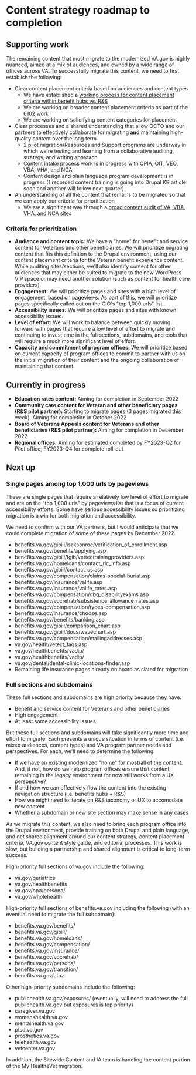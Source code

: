 # Content strategy roadmap to completion

## Supporting work

The remaining content that must migrate to the modernized VA.gov is highly nuanced, aimed at a mix of audiences, and owned by a wide range of offices across VA. To successfully migrate this content, we need to first establish the following:

- Clear content placement criteria based on audiences and content types
  - We have established a [working process for content placement criteria within benefit hubs vs. R&S](https://github.com/department-of-veterans-affairs/va.gov-team/blob/master/products/content/resources-and-support-author-pilot/process.md)
  - We are working on broader content placement criteria as part of the 6102 work
  - We are working on solidifying content categories for placement
- Clear processes and a shared understanding that allow OCTO and our partners to effectively collaborate for migrating **and** maintaining high-quality content over the long term
  - 2 pilot migration/Resources and Support programs are underway in which we're testing and learning from a collaborative auditing, strategy, and writing approach
  - Content intake process work is in progress with OPIA, OIT, VEO, VBA, VHA, and NCA
  - Content design and plain language program development is in progress (1 recorded content training is going into Drupal KB article soon and another will follow next quarter)
- An understanding of all the content that remains to be migrated so that we can apply our criteria for prioritization
  - We are a significant way through a [broad content audit of VA, VBA, VHA, and NCA sites](https://dvagov-my.sharepoint.com/:x:/g/personal/danielle_thierry_va_gov/EfbZkH1Kr8BFsXEhb09_Rx4Bhbr9ugKdUxhyh0hyZxBFVg?e=jjgReF)

### Criteria for prioritization

- **Audience and content topic:** We have a "home" for benefit and service content for Veterans and other beneficiaries. We will prioritize migrating content that fits this definition to the Drupal environment, using our content placement criteria for the Veteran benefit experience content. While auditing sites/sections, we'll also identify content for other audiences that may either be suited to migrate to the new WordPress VIP space or may need another solution (such as content for health care providers).
- **Engagement:** We will prioritize pages and sites with a high level of engagement, based on pageviews. As part of this, we will prioritize pages specifically called out on the CIO's "top 1,000 urls" list.
- **Accessibility issues:** We will prioritize pages and sites with known accessibility issues.
- **Level of effort:** We will work to balance between quickly moving forward with pages that require a low level of effort to migrate and continuing to invest time in the full sections, subdomains, and tools that will require a much more significant level of effort.
- **Capacity and commitment of program offices:** We will prioritize based on current capacity of program offices to commit to partner with us on the initial migration of their content and the ongoing collaboration of maintaining that content.
  
## Currently in progress

- **Education rates content:** Aiming for completion in September 2022
- **Community care content for Veteran and other beneficiary pages (R&S pilot partner):** Starting to migrate pages (3 pages migrated this week). Aiming for completion in October 2022
- **Board of Veterans Appeals content for Veterans and other beneficiaries (R&S pilot partner):** Aiming for completion in December 2022
- **Regional offices:** Aiming for estimated completed by FY2023-Q2 for Pilot office, FY2023-Q4 for complete roll-out

## Next up

### Single pages among top 1,000 urls by pageviews

These are single pages that require a relatively low level of effort to migrate and are on the "top 1,000 urls" by pageviews list that is a focus of current accessibility efforts. Some have serious accessibility issues so prioritizing migration is a win for both migration and accessibility.

We need to confirm with our VA partners, but I would anticipate that we could complete migration of some of these pages by December 2022.

- benefits.va.gov/gibill/isaksonroe/verification_of_enrollment.asp
- benefits.va.gov/benefits/applying.asp
- benefits.va.gov/gibill/fgib/vettectrainingproviders.asp
- benefits.va.gov/homeloans/contact_rlc_info.asp
- benefits.va.gov/gibill/contact_us.asp
- benefits.va.gov/compensation/claims-special-burial.asp
- benefits.va.gov/insurance/valife.asp
- benefits.va.gov/insurance/valife_rates.asp
- benefits.va.gov/compensation/dbq_disabilityexams.asp
- benefits.va.gov/vocrehab/subsistence_allowance_rates.asp
- benefits.va.gov/compensation/types-compensation.asp
- benefits.va.gov/insurance/choose.asp
- benefits.va.gov/benefits/banking.asp
- benefits.va.gov/gibill/comparison_chart.asp
- benefits.va.gov/gibill/docs/wavechart.asp
- benefits.va.gov/compensation/mailingaddresses.asp
- va.gov/health/vetext_faqs.asp
- va.gov/healthbenefits/vadip/
- va.gov/healthbenefits/vadip/
- va.gov/dental/dental-clinic-locations-finder.asp
- Remaining life insurance pages already on board as slated for migration

### Full sections and subdomains

These full sections and subdomains are high priority because they have:
- Benefit and service content for Veterans and other beneficiaries
- High engagement
- At least some accessibility issues

But these full sections and subdomains will take significantly more time and effort to migrate. Each presents a unique situation in terms of content (i.e. mixed audiences, content types) and VA program partner needs and perspectives. For each, we'll need to determine the following:
- If we have an existing modernized "home" for most/all of the content. And, if not, how do we help program offices ensure that content remaining in the legacy environment for now still works from a UX perspective?
- If and how we can effectively flow the content into the existing navigation structure (i.e. benefits hubs + R&S)
- How we might need to iterate on R&S taxonomy or UX to accomodate new content
- Whether a subdomain or new site section may make sense in any cases

As we migrate this content, we also need to bring each program office into the Drupal environment, provide training on both Drupal and plain language, and get shared alignment around our content strategy, content placement criteria, VA.gov content style guide, and editorial processes. This work is slow, but building a partnership and shared alignment is critical to long-term success.

High-priority full sections of va.gov include the following:

- va.gov/geriatrics
- va.gov/healthbenefits
- va.gov/opa/persona/
- va.gov/wholehealth

High-priority full sections of benefits.va.gov including the following (with an eventual need to migrate the full subdomain):

- benefits.va.gov/benefits/
- benefits.va.gov/gibill/
- benefits.va.gov/homeloans/
- benefits.va.gov/compensation/
- benefits.va.gov/insurance/
- benefits.va.gov/vocrehab/
- benefits.va.gov/persona/
- benefits.va.gov/transition/
- benefits.va.gov/atoz

Other high-priority subdomains include the following:

- publichealth.va.gov/exposures/ (eventually, will need to address the full publichealth.va.gov but exposures is top priority)
- caregiver.va.gov
- womenshealth.va.gov
- mentalhealth.va.gov
- ptsd.va.gov
- prosthetics.va.gov
- telehealth.va.gov
- vetcenter.va.gov

In addition, the Sitewide Content and IA team is handling the content portion of the My HealtheVet migration.

